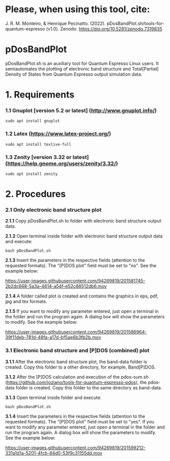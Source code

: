 # Please, when using this tool, cite:

J. R. M. Monteiro, & Henrique Pecinatto. (2022). pDosBandPlot.sh/tools-for-quantum-espresso (v1.0). Zenodo. https://doi.org/10.5281/zenodo.7319835

# pDosBandPlot
  
  pDosBandPlot.sh is an auxiliary tool for Quantum Espresso Linux users. It semiautomates the plotting of electronic 
  band structure and Total[Partial] Density of States from Quantum Espresso output simulation data.
    
# 1. Requirements

  ### 1.1 **Gnuplot [version 5.2 or latest] (http://www.gnuplot.info/)** 

    sudo apt install gnuplot
    
  ### 1.2 **Latex (https://www.latex-project.org/)** 

    sudo apt install texlive-full
    
  ### 1.3 **Zenity [version 3.32 or latest] (https://help.gnome.org/users/zenity/3.32/)** 

    sudo apt install zenity
    
 # 2. Procedures  

  ### 2.1 **Only electronic band structure plot**
  
   **2.1.1** Copy pDosBandPlot.sh to folder with electronic band structure output data. 
      
   **2.1.2** Open terminal inside folder with electronic band structure output data and execute: 
   
    bash pDosBandPlot.sh
     
   **2.1.3** Insert the parameters in the respective fields (attention to the requested formats). The "[P]DOS plot" field  must be set to "no". See the example below: 

https://user-images.githubusercontent.com/94269819/201581745-2b2dc668-5a3a-4814-a54f-e52c88512db6.mov

   **2.1.4** A folder called plot is created and contains the graphics in eps, pdf, jpg and tex formats.

   **2.1.5** If you want to modify any parameter entered, just open a terminal in the folder  and run the program again. A dialog box will show the parameters to modify. See the example below:

https://user-images.githubusercontent.com/94269819/201586964-39f11deb-781d-48fa-a17d-bf5ae6b3fb2b.mov

  ### 3.1 **Electronic band structure and [P]DOS (combined) plot**
  
   **3.1.1** After the electronic band structure plot, the band-data folder is created. Copy this folder to a other directory, for example, Band[P]DOS. 
      
   **3.1.2** After the [P]DOS calculation and execution of the pdos-sum.sh (https://github.com/joziano/tools-for-quantum-espresso-pdos), the pdos-data folder is created. Copy this folder to the same directory as band-data.
   
   **3.1.3** Open terminal inside folder and execute:
              
    bash pDosBandPlot.sh
   
   **3.1.4** Insert the parameters in the respective fields (attention to the requested formats). The "[P]DOS plot" field  must be set to "yes". If you want to modify any parameter entered, just open a terminal in the folder  and run the program again. A dialog box will show the parameters to modify. See the example below: 

https://user-images.githubusercontent.com/94269819/201599212-331a1d1a-5201-4fcb-84d0-53f9c31155dd.mov







